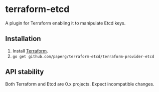 # terraform-etcd

A plugin for Terraform enabling it to manipulate Etcd keys.

## Installation

  1. Install [Terraform][1].
  2. `go get github.com/paperg/terraform-etcd/terraform-provider-etcd`

## API stability

Both Terraform and Etcd are 0.x projects. Expect incompatible changes.

  [1]: https://terraform.io/
